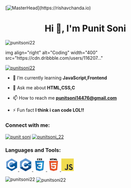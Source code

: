 [![MasterHead](https://1.bp.blogspot.com/-7A4WynwLsM...)](https://rishavchanda.io)
<h1 align="center">Hi 👋, I'm Punit Soni</h1>
<p align="left"> <img src="https://komarev.com/ghpvc/?username=punitsoni22&label=Profile%20views&color=0e75b6&style=flat" alt="punitsoni22" /> </p>
img align="right" alt="Coding" width="400" src="https://cdn.dribbble.com/users/116207..."


<p align="left"> <a href="https://github.com/ryo-ma/github-profile-trophy"><img src="https://github-profile-trophy.vercel.app/?username=punitsoni22" alt="punitsoni22" /></a> </p>

- 🌱 I’m currently learning **JavaScript,Frontend**

- 💬 Ask me about **HTML,CSS,C**

- 📫 How to reach me **punitsoni14476@gmail.com**

- ⚡ Fun fact **I think i can code LOL!!**

<h3 align="left">Connect with me:</h3>
<p align="left">
<a href="https://linkedin.com/in/punit soni" target="blank"><img align="center" src="https://raw.githubusercontent.com/rahuldkjain/github-profile-readme-generator/master/src/images/icons/Social/linked-in-alt.svg" alt="punit soni" height="30" width="40" /></a>
<a href="https://instagram.com/punitsoni_22" target="blank"><img align="center" src="https://raw.githubusercontent.com/rahuldkjain/github-profile-readme-generator/master/src/images/icons/Social/instagram.svg" alt="punitsoni_22" height="30" width="40" /></a>
</p>

<h3 align="left">Languages and Tools:</h3>
<p align="left"> <a href="https://www.cprogramming.com/" target="_blank" rel="noreferrer"> <img src="https://raw.githubusercontent.com/devicons/devicon/master/icons/c/c-original.svg" alt="c" width="40" height="40"/> </a> <a href="https://www.w3schools.com/cpp/" target="_blank" rel="noreferrer"> <img src="https://raw.githubusercontent.com/devicons/devicon/master/icons/cplusplus/cplusplus-original.svg" alt="cplusplus" width="40" height="40"/> </a> <a href="https://www.w3schools.com/css/" target="_blank" rel="noreferrer"> <img src="https://raw.githubusercontent.com/devicons/devicon/master/icons/css3/css3-original-wordmark.svg" alt="css3" width="40" height="40"/> </a> <a href="https://www.w3.org/html/" target="_blank" rel="noreferrer"> <img src="https://raw.githubusercontent.com/devicons/devicon/master/icons/html5/html5-original-wordmark.svg" alt="html5" width="40" height="40"/> </a> <a href="https://developer.mozilla.org/en-US/docs/Web/JavaScript" target="_blank" rel="noreferrer"> <img src="https://raw.githubusercontent.com/devicons/devicon/master/icons/javascript/javascript-original.svg" alt="javascript" width="40" height="40"/> </a> </p>

<p><img align="left" src="https://github-readme-stats.vercel.app/api/top-langs?username=punitsoni22&show_icons=true&locale=en&layout=compact" alt="punitsoni22" /></p>

<p>&nbsp;<img align="center" src="https://github-readme-stats.vercel.app/api?username=punitsoni22&show_icons=true&locale=en" alt="punitsoni22" /></p>
